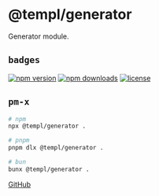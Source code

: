 # @templ/generator

Generator module.

## `badges`

<!-- automd:badges license provider=shields -->

[![npm version](https://img.shields.io/npm/v/@templ/generator)](https://npmjs.com/package/@templ/generator)
[![npm downloads](https://img.shields.io/npm/dm/@templ/generator)](https://npmjs.com/package/@templ/generator)
[![license](https://img.shields.io/github/license/rjoydip/templ)](https://github.com/rjoydip/templ/blob/main/LICENSE)

<!-- /automd -->

## `pm-x`

<!-- automd:pm-x args=. -->

```sh
# npm
npx @templ/generator .

# pnpm
pnpm dlx @templ/generator .

# bun
bunx @templ/generator .
```

<!-- /automd -->

[GitHub](https://github.com/rjoydip/templ/tree/main/generator)
